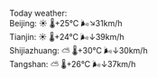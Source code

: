 Today weather:  
Beijing: ☀️   🌡️+25°C 🌬️↘31km/h  
Tianjin: ☀️   🌡️+24°C 🌬️↓39km/h  
Shijiazhuang: ⛅️  🌡️+30°C 🌬️↓30km/h  
Tangshan: ⛅️  🌡️+26°C 🌬️↓37km/h  
